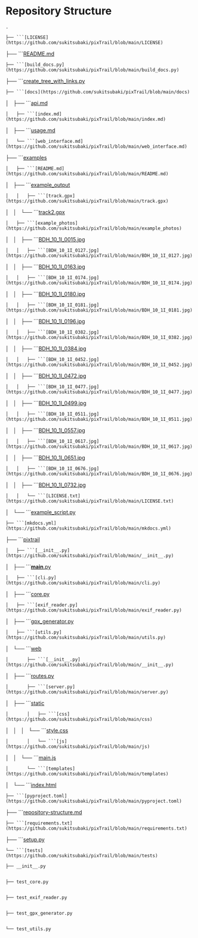 # Repository Structure

```
.
```
```
├── ```[LICENSE](https://github.com/sukitsubaki/pixTrail/blob/main/LICENSE)
```
├── ```[README.md](https://github.com/sukitsubaki/pixTrail/blob/main/README.md)
```
├── ```[build_docs.py](https://github.com/sukitsubaki/pixTrail/blob/main/build_docs.py)
```
├── ```[create_tree_with_links.py](https://github.com/sukitsubaki/pixTrail/blob/main/create_tree_with_links.py)
```
├── ```[docs](https://github.com/sukitsubaki/pixTrail/blob/main/docs)
```
│   ├── ```[api.md](https://github.com/sukitsubaki/pixTrail/blob/main/api.md)
```
│   ├── ```[index.md](https://github.com/sukitsubaki/pixTrail/blob/main/index.md)
```
│   ├── ```[usage.md](https://github.com/sukitsubaki/pixTrail/blob/main/usage.md)
```
│   └── ```[web_interface.md](https://github.com/sukitsubaki/pixTrail/blob/main/web_interface.md)
```
├── ```[examples](https://github.com/sukitsubaki/pixTrail/blob/main/examples)
```
│   ├── ```[README.md](https://github.com/sukitsubaki/pixTrail/blob/main/README.md)
```
│   ├── ```[example_output](https://github.com/sukitsubaki/pixTrail/blob/main/example_output)
```
│   │   ├── ```[track.gpx](https://github.com/sukitsubaki/pixTrail/blob/main/track.gpx)
```
│   │   └── ```[track2.gpx](https://github.com/sukitsubaki/pixTrail/blob/main/track2.gpx)
```
│   ├── ```[example_photos](https://github.com/sukitsubaki/pixTrail/blob/main/example_photos)
```
│   │   ├── ```[BDH_10_1I_0015.jpg](https://github.com/sukitsubaki/pixTrail/blob/main/BDH_10_1I_0015.jpg)
```
│   │   ├── ```[BDH_10_1I_0127.jpg](https://github.com/sukitsubaki/pixTrail/blob/main/BDH_10_1I_0127.jpg)
```
│   │   ├── ```[BDH_10_1I_0163.jpg](https://github.com/sukitsubaki/pixTrail/blob/main/BDH_10_1I_0163.jpg)
```
│   │   ├── ```[BDH_10_1I_0174.jpg](https://github.com/sukitsubaki/pixTrail/blob/main/BDH_10_1I_0174.jpg)
```
│   │   ├── ```[BDH_10_1I_0180.jpg](https://github.com/sukitsubaki/pixTrail/blob/main/BDH_10_1I_0180.jpg)
```
│   │   ├── ```[BDH_10_1I_0181.jpg](https://github.com/sukitsubaki/pixTrail/blob/main/BDH_10_1I_0181.jpg)
```
│   │   ├── ```[BDH_10_1I_0196.jpg](https://github.com/sukitsubaki/pixTrail/blob/main/BDH_10_1I_0196.jpg)
```
│   │   ├── ```[BDH_10_1I_0382.jpg](https://github.com/sukitsubaki/pixTrail/blob/main/BDH_10_1I_0382.jpg)
```
│   │   ├── ```[BDH_10_1I_0384.jpg](https://github.com/sukitsubaki/pixTrail/blob/main/BDH_10_1I_0384.jpg)
```
│   │   ├── ```[BDH_10_1I_0452.jpg](https://github.com/sukitsubaki/pixTrail/blob/main/BDH_10_1I_0452.jpg)
```
│   │   ├── ```[BDH_10_1I_0472.jpg](https://github.com/sukitsubaki/pixTrail/blob/main/BDH_10_1I_0472.jpg)
```
│   │   ├── ```[BDH_10_1I_0477.jpg](https://github.com/sukitsubaki/pixTrail/blob/main/BDH_10_1I_0477.jpg)
```
│   │   ├── ```[BDH_10_1I_0499.jpg](https://github.com/sukitsubaki/pixTrail/blob/main/BDH_10_1I_0499.jpg)
```
│   │   ├── ```[BDH_10_1I_0511.jpg](https://github.com/sukitsubaki/pixTrail/blob/main/BDH_10_1I_0511.jpg)
```
│   │   ├── ```[BDH_10_1I_0557.jpg](https://github.com/sukitsubaki/pixTrail/blob/main/BDH_10_1I_0557.jpg)
```
│   │   ├── ```[BDH_10_1I_0617.jpg](https://github.com/sukitsubaki/pixTrail/blob/main/BDH_10_1I_0617.jpg)
```
│   │   ├── ```[BDH_10_1I_0651.jpg](https://github.com/sukitsubaki/pixTrail/blob/main/BDH_10_1I_0651.jpg)
```
│   │   ├── ```[BDH_10_1I_0676.jpg](https://github.com/sukitsubaki/pixTrail/blob/main/BDH_10_1I_0676.jpg)
```
│   │   ├── ```[BDH_10_1I_0732.jpg](https://github.com/sukitsubaki/pixTrail/blob/main/BDH_10_1I_0732.jpg)
```
│   │   └── ```[LICENSE.txt](https://github.com/sukitsubaki/pixTrail/blob/main/LICENSE.txt)
```
│   └── ```[example_script.py](https://github.com/sukitsubaki/pixTrail/blob/main/example_script.py)
```
├── ```[mkdocs.yml](https://github.com/sukitsubaki/pixTrail/blob/main/mkdocs.yml)
```
├── ```[pixtrail](https://github.com/sukitsubaki/pixTrail/blob/main/pixtrail)
```
│   ├── ```[__init__.py](https://github.com/sukitsubaki/pixTrail/blob/main/__init__.py)
```
│   ├── ```[__main__.py](https://github.com/sukitsubaki/pixTrail/blob/main/__main__.py)
```
│   ├── ```[cli.py](https://github.com/sukitsubaki/pixTrail/blob/main/cli.py)
```
│   ├── ```[core.py](https://github.com/sukitsubaki/pixTrail/blob/main/core.py)
```
│   ├── ```[exif_reader.py](https://github.com/sukitsubaki/pixTrail/blob/main/exif_reader.py)
```
│   ├── ```[gpx_generator.py](https://github.com/sukitsubaki/pixTrail/blob/main/gpx_generator.py)
```
│   ├── ```[utils.py](https://github.com/sukitsubaki/pixTrail/blob/main/utils.py)
```
│   └── ```[web](https://github.com/sukitsubaki/pixTrail/blob/main/web)
```
│       ├── ```[__init__.py](https://github.com/sukitsubaki/pixTrail/blob/main/__init__.py)
```
│       ├── ```[routes.py](https://github.com/sukitsubaki/pixTrail/blob/main/routes.py)
```
│       ├── ```[server.py](https://github.com/sukitsubaki/pixTrail/blob/main/server.py)
```
│       ├── ```[static](https://github.com/sukitsubaki/pixTrail/blob/main/static)
```
│       │   ├── ```[css](https://github.com/sukitsubaki/pixTrail/blob/main/css)
```
│       │   │   └── ```[style.css](https://github.com/sukitsubaki/pixTrail/blob/main/style.css)
```
│       │   └── ```[js](https://github.com/sukitsubaki/pixTrail/blob/main/js)
```
│       │       └── ```[main.js](https://github.com/sukitsubaki/pixTrail/blob/main/main.js)
```
│       └── ```[templates](https://github.com/sukitsubaki/pixTrail/blob/main/templates)
```
│           └── ```[index.html](https://github.com/sukitsubaki/pixTrail/blob/main/index.html)
```
├── ```[pyproject.toml](https://github.com/sukitsubaki/pixTrail/blob/main/pyproject.toml)
```
├── ```[repository-structure.md](https://github.com/sukitsubaki/pixTrail/blob/main/repository-structure.md)
```
├── ```[requirements.txt](https://github.com/sukitsubaki/pixTrail/blob/main/requirements.txt)
```
├── ```[setup.py](https://github.com/sukitsubaki/pixTrail/blob/main/setup.py)
```
└── ```[tests](https://github.com/sukitsubaki/pixTrail/blob/main/tests)
```
    ├── __init__.py
```
```
    ├── test_core.py
```
```
    ├── test_exif_reader.py
```
```
    ├── test_gpx_generator.py
```
```
    └── test_utils.py
```